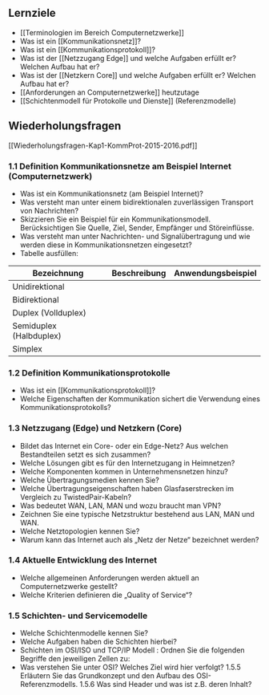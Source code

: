 ## Lernziele

- [[Terminologien im Bereich Computernetzwerke]]
- Was ist ein [[Kommunikationsnetz]]?
- Was ist ein [[Kommunikationsprotokoll]]?
- Was ist der [[Netzzugang Edge]] und welche Aufgaben erfüllt er? Welchen Aufbau hat er?
- Was ist der [[Netzkern Core]] und welche Aufgaben erfüllt er? Welchen Aufbau hat er?
- [[Anforderungen an Computernetzwerke]] heutzutage
- [[Schichtenmodell für Protokolle und Dienste]]  (Referenzmodelle)


## Wiederholungsfragen

[[Wiederholungsfragen-Kap1-KommProt-2015-2016.pdf]]

### 1.1 Definition Kommunikationsnetze am Beispiel Internet (Computernetzwerk)
- Was ist ein Kommunikationsnetz (am Beispiel Internet)? 
- Was versteht man unter einem bidirektionalen zuverlässigen Transport von Nachrichten?
- Skizzieren Sie ein Beispiel für ein Kommunikationsmodell. Berücksichtigen Sie Quelle, Ziel, Sender, Empfänger und Störeinflüsse. 
- Was versteht man unter Nachrichten- und Signalübertragung und wie werden diese in Kommunikationsnetzen eingesetzt?
- Tabelle ausfüllen: 

Bezeichnung | Beschreibung | Anwendungsbeispiel
-------------  |  -------------- | --------
Unidirektional  | 
Bidirektional | 
Duplex (Vollduplex) | 
Semiduplex (Halbduplex) | 
Simplex | 

### 1.2 Definition Kommunikationsprotokolle
- Was ist ein [[Kommunikationsprotokoll]]?
- Welche Eigenschaften der Kommunikation sichert die Verwendung eines Kommunikationsprotokolls?


### 1.3 Netzzugang (Edge) und Netzkern (Core)
- Bildet das Internet ein Core- oder ein Edge-Netz? Aus welchen Bestandteilen setzt es sich zusammen?
- Welche Lösungen gibt es für den Internetzugang in Heimnetzen? 
- Welche Komponenten kommen in Unternehmensnetzen hinzu? 
- Welche Übertragungsmedien kennen Sie? 
- Welche Übertragungseigenschaften haben Glasfaserstrecken im Vergleich zu TwistedPair-Kabeln? 
- Was bedeutet WAN, LAN, MAN und wozu braucht man VPN? 
- Zeichnen Sie eine typische Netzstruktur bestehend aus LAN, MAN und WAN. 
- Welche Netztopologien kennen Sie? 
- Warum kann das Internet auch als „Netz der Netze“ bezeichnet werden?


### 1.4 Aktuelle Entwicklung des Internet
- Welche allgemeinen Anforderungen werden aktuell an Computernetzwerke gestellt? 
- Welche Kriterien definieren die „Quality of Service“?


### 1.5 Schichten- und Servicemodelle 
- Welche Schichtenmodelle kennen Sie? 
- Welche Aufgaben haben die Schichten hierbei?
- Schichten im OSI/ISO und TCP/IP Modell : Ordnen Sie die folgenden Begriffe den jeweiligen Zellen zu:
- Was verstehen Sie unter OSI? Welches Ziel wird hier verfolgt? 1.5.5 Erläutern Sie das Grundkonzept und den Aufbau des OSI-Referenzmodells. 1.5.6 Was sind Header und was ist z.B. deren Inhalt?


